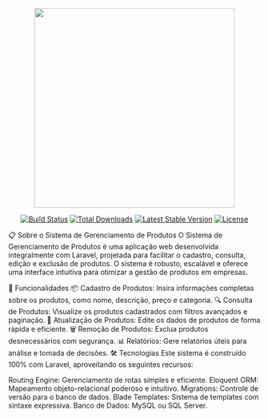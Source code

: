 <p align="center"><a href="https://laravel.com" target="_blank"><img src="https://raw.githubusercontent.com/laravel/art/master/logo-lockup/5%20SVG/2%20CMYK/1%20Full%20Color/laravel-logolockup-cmyk-red.svg" width="400"></a></p> <p align="center"> <a href="https://travis-ci.org/laravel/framework"><img src="https://travis-ci.org/laravel/framework.svg" alt="Build Status"></a> <a href="https://packagist.org/packages/laravel/framework"><img src="https://img.shields.io/packagist/dt/laravel/framework" alt="Total Downloads"></a> <a href="https://packagist.org/packages/laravel/framework"><img src="https://img.shields.io/packagist/v/laravel/framework" alt="Latest Stable Version"></a> <a href="https://packagist.org/packages/laravel/framework"><img src="https://img.shields.io/packagist/l/laravel/framework" alt="License"></a> </p>
📋 Sobre o Sistema de Gerenciamento de Produtos
O Sistema de Gerenciamento de Produtos é uma aplicação web desenvolvida integralmente com Laravel, projetada para facilitar o cadastro, consulta, edição e exclusão de produtos. O sistema é robusto, escalável e oferece uma interface intuitiva para otimizar a gestão de produtos em empresas.

🚀 Funcionalidades
📦 Cadastro de Produtos: Insira informações completas sobre os produtos, como nome, descrição, preço e categoria.
🔍 Consulta de Produtos: Visualize os produtos cadastrados com filtros avançados e paginação.
📝 Atualização de Produtos: Edite os dados de produtos de forma rápida e eficiente.
🗑️ Remoção de Produtos: Exclua produtos desnecessários com segurança.
📊 Relatórios: Gere relatórios úteis para análise e tomada de decisões.
🛠️ Tecnologias
Este sistema é construído 100% com Laravel, aproveitando os seguintes recursos:

Routing Engine: Gerenciamento de rotas simples e eficiente.
Eloquent ORM: Mapeamento objeto-relacional poderoso e intuitivo.
Migrations: Controle de versão para o banco de dados.
Blade Templates: Sistema de templates com sintaxe expressiva.
Banco de Dados: MySQL ou SQL Server.
